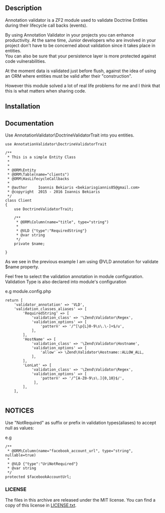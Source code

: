 Description
------------

Annotation validator is a ZF2 module used to validate Doctrine Entities
during their lifecycle call backs (events).

By using Annotation Validator in your projects you can enhance productivity.
At the same time, Junior developers who are involved in your project 
don't have to be concerned about validation since it takes place in entities.  
You can also be sure that your persistence layer is more protected 
against code vulnerabilities.

At the moment data is validated just before flush, against the idea of using an ORM
where entities must be valid after their "construction". 

However this module solved a lot of real life problems for me and I think that 
this is what matters when sharing code.

Installation
------------

Documentation
-------------

Use AnnotationValidator\DoctrineValidatorTrait into you entities.

```
use AnnotationValidator\DoctrineValidatorTrait

/**
 * This is a simple Entity Class
 *
 *
 * @ORM\Entity
 * @ORM\Table(name="clients")
 * @ORM\HasLifecycleCallbacks
 *
 * @author     Ioannis Bekiaris <bekiarisgiannis85@gmail.com>
 * @copyright  2015 - 2016 Ioannis Bekiaris
 */
class Client
{
    use DoctrineValidatorTrait;
    
    /**
     * @ORM\Column(name="title", type="string")
     *
     * @VLD {"type":"RequiredString"}
     * @var string
     */
    private $name;
    
}

```

As we see in the previous example I am using @VLD annotation for validate $name property. 

Feel free to select the validation annotation in module configuration. 
Validation Type is also declared into module's configuration

e.g module.config.php

```
return [
    'validator_annotation' => 'VLD',
    'validation_classes_aliases' => [
        'RequiredString' => [
            'validation_class' => '\Zend\Validator\Regex',
            'validation_options' => [
                'pattern' => '/^[\p{L}0-9\s\.\-]+$/u',
            ],
        ],
        'HostName' => [
            'validation_class' => '\Zend\Validator\Hostname',
            'validation_options' => [
                'allow' => \Zend\Validator\Hostname::ALLOW_ALL,
            ],
        ],
        'LonLat' => [
            'validation_class' => '\Zend\Validator\Regex',
            'validation_options' => [
                'pattern' => '/^[A-Z0-9\s\.]{0,10}$/',
             ],
        ],
    ],
    
```

NOTICES
-------------

Use "NotRequired" as suffix or prefix in validation types(aliases) to accept null as values:

e.g

```
/**
 * @ORM\Column(name="facebook_account_url", type="string", nullable=true)
 *
 * @VLD {"type":"UriNotRequired"}
 * @var string
 */
protected $facebookAccountUrl;

```

### LICENSE

The files in this archive are released under the MIT license.
You can find a copy of this license in [LICENSE.txt](LICENSE.txt).
